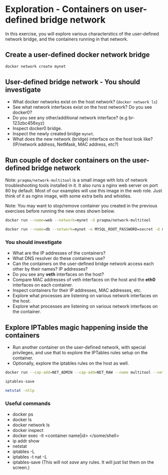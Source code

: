 # Exploration - Containers on user-defined bridge network

In this exercise, you will explore various characterstics of the user-defined network bridge, and the
containers running in that network.

## Create a user-defined docker network bridge

```bash
docker network create mynet
```

## User-defined bridge network - You should investigate

* What docker networks exist on the host network? (`docker network ls`)
* See what network interfaces exist on the host network? Do you see docker0?
* Do you see any other/additional network interface? (e.g br-123zbc456xyz)
* Inspect docker0 bridge.
* Inspect the newly created bridge `mynet`.
* What does the new network (bridge) interface on the host look like? (IP/network address, NetMask,
  MAC address, etc?)

## Run couple of docker containers on the user-defined bridge network

Note: `praqma/network-multitool` is a small image with lots of network troubleshooting tools
installed in it. It also runs a nginx web server on port 80 by default. Most of our examples will
use this image in the *web* role. Just think of it as nginx image, with some extra bells and
whistles.

Note: You may want to stop/remove container you created in the previous exercises before running the
new ones shown below.

```bash
docker run --name=web --network=mynet -d praqma/network-multitool

docker run --name=db --network=mynet -e MYSQL_ROOT_PASSWORD=secret -d mysql
```

### You should investigate

* What are the IP addresses of the containers?
* What DNS resolver do these containers use?
* Can the containers on the user-defined bridge network access each other by their names? IP
  addresses?
* Do you see any **veth** interfaces on the host?
* Compare MAC addresses of veth interfaces on the host and the **eth0** interfaces on each
  container.
* Inspect containers for their IP addresses, MAC addresses, etc.
* Explore what processes are listening on various network interfaces on the host.
* Explore what processes are listening on various network interfaces on the container.

## Explore IPTables magic happening inside the containers

* Run another container on the user-defined network, with special privileges, and use that to
  explore the IPTables rules setup on the container.
* Optionally, explore the iptables rules on the host as well.

```bash
docker run --cap-add=NET_ADMIN --cap-add=NET_RAW --name multitool --network mynet -it praqma/network-multitool /bin/bash

iptables-save

netstat -ntlp
```

### Useful commands

* docker ps
* docker ls
* docker network ls
* docker inspect
* docker exec -it <container name|id> </some/shell>
* ip addr show
* netstat
* iptables -L
* iptables -t nat -L
* iptables-save (This will not *save* any rules. It will just list them on the screen.)
